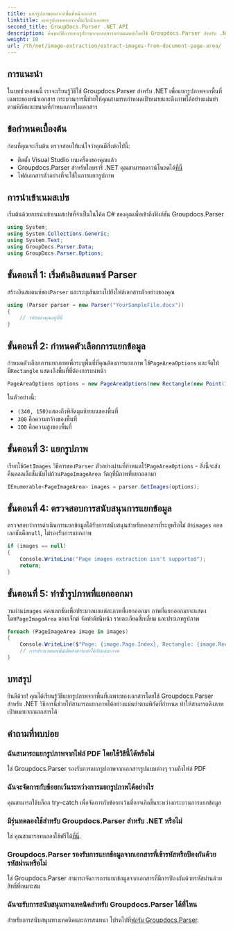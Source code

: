 ```yaml
---
title: แยกรูปภาพออกจากพื้นที่หน้าเอกสาร
linktitle: แยกรูปภาพออกจากพื้นที่หน้าเอกสาร
second_title: GroupDocs.Parser .NET API
description: ค้นพบวิธีการแยกรูปภาพจากเอกสารอย่างแม่นยำโดยใช้ Groupdocs.Parser สำหรับ .NET เรียนรู้การกำหนดเป้าหมายพื้นที่เฉพาะเพื่อการดึงภาพที่แม่นยำ
weight: 10
url: /th/net/image-extraction/extract-images-from-document-page-area/
---
```

## การแนะนำ
ในบทช่วยสอนนี้ เราจะเรียนรู้วิธีใช้ Groupdocs.Parser สำหรับ .NET เพื่อแยกรูปภาพจากพื้นที่เฉพาะของหน้าเอกสาร กระบวนการนี้ช่วยให้คุณสามารถกำหนดเป้าหมายและดึงภาพได้อย่างแม่นยำตามพิกัดและขนาดที่กำหนดภายในเอกสาร
## ข้อกำหนดเบื้องต้น
ก่อนที่คุณจะเริ่มต้น ตรวจสอบให้แน่ใจว่าคุณมีสิ่งต่อไปนี้:
- ติดตั้ง Visual Studio บนเครื่องของคุณแล้ว
-  Groupdocs.Parser สำหรับไลบรารี .NET คุณสามารถดาวน์โหลดได้[ที่นี่](https://releases.groupdocs.com/parser/net/)
- ไฟล์เอกสารตัวอย่างที่จะใช้ในการแยกรูปภาพ
## การนำเข้าเนมสเปซ
เริ่มต้นด้วยการนำเข้าเนมสเปซที่จำเป็นในโค้ด C# ของคุณเพื่อเข้าถึงฟังก์ชัน Groupdocs.Parser
```csharp
using System;
using System.Collections.Generic;
using System.Text;
using GroupDocs.Parser.Data;
using GroupDocs.Parser.Options;
```
## ขั้นตอนที่ 1: เริ่มต้นอินสแตนซ์ Parser
 สร้างอินสแตนซ์ของ`Parser` และระบุเส้นทางไปยังไฟล์เอกสารตัวอย่างของคุณ
```csharp
using (Parser parser = new Parser("YourSampleFile.docx"))
{
    // รหัสของคุณอยู่ที่นี่
}
```
## ขั้นตอนที่ 2: กำหนดตัวเลือกการแยกข้อมูล
 กำหนดตัวเลือกการแยกภาพเพื่อระบุพื้นที่ที่คุณต้องการแยกภาพ ใช้`PageAreaOptions` และจัดให้มี`Rectangle` แสดงถึงพื้นที่ที่ต้องการบนหน้า
```csharp
PageAreaOptions options = new PageAreaOptions(new Rectangle(new Point(340, 150), new Size(300, 100)));
```
ในตัวอย่างนี้:
- `(340, 150)`แสดงถึงพิกัดมุมซ้ายบนของพื้นที่
- `300` คือความกว้างของพื้นที่
- `100` คือความสูงของพื้นที่
## ขั้นตอนที่ 3: แยกรูปภาพ
 เรียกใช้`GetImages` วิธีการของ`Parser` ตัวอย่างผ่านที่กำหนดไว้`PageAreaOptions` - สิ่งนี้จะส่งคืนคอลเล็กชั่นนับไม่ถ้วน`PageImageArea` วัตถุที่มีภาพที่แยกออกมา
```csharp
IEnumerable<PageImageArea> images = parser.GetImages(options);
```
## ขั้นตอนที่ 4: ตรวจสอบการสนับสนุนการแยกข้อมูล
 ตรวจสอบว่าการดำเนินการแยกข้อมูลได้รับการสนับสนุนสำหรับเอกสารที่ระบุหรือไม่ ถ้า`images` คอลเลกชันคือ`null`, ไม่รองรับการแยกภาพ
```csharp
if (images == null)
{
    Console.WriteLine("Page images extraction isn't supported");
    return;
}
```
## ขั้นตอนที่ 5: ทำซ้ำรูปภาพที่แยกออกมา
 วนผ่าน`images` คอลเลกชันเพื่อประมวลผลแต่ละภาพที่แยกออกมา ภาพที่แยกออกมาจะแสดงโดย`PageImageArea` ออบเจ็กต์ จัดทำดัชนีหน้า รายละเอียดสี่เหลี่ยม และประเภทรูปภาพ
```csharp
foreach (PageImageArea image in images)
{
    Console.WriteLine($"Page: {image.Page.Index}, Rectangle: {image.Rectangle}, Type: {image.FileType}");
    // การประมวลผลเพิ่มเติมสามารถทำได้กับแต่ละภาพ
}
```
## บทสรุป
ยินดีด้วย! คุณได้เรียนรู้วิธีแยกรูปภาพจากพื้นที่เฉพาะของเอกสารโดยใช้ Groupdocs.Parser สำหรับ .NET วิธีการนี้ช่วยให้สามารถแยกภาพได้อย่างแม่นยำตามพิกัดที่กำหนด ทำให้สามารถดึงภาพเป้าหมายจากเอกสารได้

## คำถามที่พบบ่อย
### ฉันสามารถแยกรูปภาพจากไฟล์ PDF โดยใช้วิธีนี้ได้หรือไม่
ใช่ Groupdocs.Parser รองรับการแยกรูปภาพจากเอกสารรูปแบบต่างๆ รวมถึงไฟล์ PDF
### ฉันจะจัดการกับข้อยกเว้นระหว่างการแยกรูปภาพได้อย่างไร
คุณสามารถใช้บล็อก try-catch เพื่อจัดการกับข้อยกเว้นที่อาจเกิดขึ้นระหว่างกระบวนการแยกข้อมูล
### มีรุ่นทดลองใช้สำหรับ Groupdocs.Parser สำหรับ .NET หรือไม่
 ใช่ คุณสามารถทดลองใช้ฟรีได้[ที่นี่](https://releases.groupdocs.com/).
### Groupdocs.Parser รองรับการแยกข้อมูลจากเอกสารที่เข้ารหัสหรือป้องกันด้วยรหัสผ่านหรือไม่
ใช่ Groupdocs.Parser สามารถจัดการการแยกข้อมูลจากเอกสารที่มีการป้องกันด้วยรหัสผ่านด้วยสิทธิ์ที่เหมาะสม
### ฉันจะรับการสนับสนุนทางเทคนิคสำหรับ Groupdocs.Parser ได้ที่ไหน
 สำหรับการสนับสนุนทางเทคนิคและการสนทนา โปรดไปที่[ฟอรัม Groupdocs.Parser](https://forum.groupdocs.com/c/parser/17).